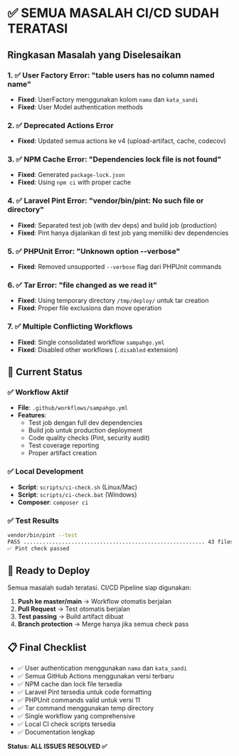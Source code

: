 # ✅ SEMUA MASALAH CI/CD SUDAH TERATASI

## Ringkasan Masalah yang Diselesaikan

### 1. ✅ User Factory Error: "table users has no column named name"

-   **Fixed**: UserFactory menggunakan kolom `nama` dan `kata_sandi`
-   **Fixed**: User Model authentication methods

### 2. ✅ Deprecated Actions Error

-   **Fixed**: Updated semua actions ke v4 (upload-artifact, cache, codecov)

### 3. ✅ NPM Cache Error: "Dependencies lock file is not found"

-   **Fixed**: Generated `package-lock.json`
-   **Fixed**: Using `npm ci` with proper cache

### 4. ✅ Laravel Pint Error: "vendor/bin/pint: No such file or directory"

-   **Fixed**: Separated test job (with dev deps) and build job (production)
-   **Fixed**: Pint hanya dijalankan di test job yang memiliki dev dependencies

### 5. ✅ PHPUnit Error: "Unknown option --verbose"

-   **Fixed**: Removed unsupported `--verbose` flag dari PHPUnit commands

### 6. ✅ Tar Error: "file changed as we read it"

-   **Fixed**: Using temporary directory `/tmp/deploy/` untuk tar creation
-   **Fixed**: Proper file exclusions dan move operation

### 7. ✅ Multiple Conflicting Workflows

-   **Fixed**: Single consolidated workflow `sampahgo.yml`
-   **Fixed**: Disabled other workflows (`.disabled` extension)

## 🎯 Current Status

### ✅ Workflow Aktif

-   **File**: `.github/workflows/sampahgo.yml`
-   **Features**:
    -   Test job dengan full dev dependencies
    -   Build job untuk production deployment
    -   Code quality checks (Pint, security audit)
    -   Test coverage reporting
    -   Proper artifact creation

### ✅ Local Development

-   **Script**: `scripts/ci-check.sh` (Linux/Mac)
-   **Script**: `scripts/ci-check.bat` (Windows)
-   **Composer**: `composer ci`

### ✅ Test Results

```bash
vendor/bin/pint --test
PASS ......................................................... 43 files
✅ Pint check passed
```

## 🚀 Ready to Deploy

Semua masalah sudah teratasi. CI/CD Pipeline siap digunakan:

1. **Push ke master/main** → Workflow otomatis berjalan
2. **Pull Request** → Test otomatis berjalan
3. **Test passing** → Build artifact dibuat
4. **Branch protection** → Merge hanya jika semua check pass

## 📋 Final Checklist

-   ✅ User authentication menggunakan `nama` dan `kata_sandi`
-   ✅ Semua GitHub Actions menggunakan versi terbaru
-   ✅ NPM cache dan lock file tersedia
-   ✅ Laravel Pint tersedia untuk code formatting
-   ✅ PHPUnit commands valid untuk versi 11
-   ✅ Tar command menggunakan temp directory
-   ✅ Single workflow yang comprehensive
-   ✅ Local CI check scripts tersedia
-   ✅ Documentation lengkap

**Status: ALL ISSUES RESOLVED ✅**

